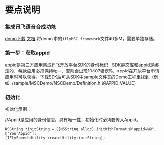 #  要点说明

### 集成讯飞语音合成功能
[demo下载](https://www.xfyun.cn/sdk/dispatcher?app_id=NWMxNzA1ZGQ)
[文档](https://doc.xfyun.cn/msc_ios/集成流程.html)
将demo 中的`iflyMSC.framework`文件40多M，需要单独存储。
### 第一步：获取appid

appid是第三方应用集成讯飞开放平台SDK的身份标识，SDK静态库和appid是绑定的，每款应用必须保持唯一，否则会出现10407错误码。appid在开放平台申请应用时可以获得，下载SDK后可从SDK中sample文件夹的Demo工程里找到（例如: /sample/MSCDemo/MSCDemo/Definition.h 的APPID_VALUE）

### 初始化

初始化示例：

//Appid是应用的身份信息，具有唯一性，初始化时必须要传入Appid。
```
NSString *initString = [[NSString alloc] initWithFormat:@"appid=%@", @"YourAppid"];
[IFlySpeechUtility createUtility:initString];
```
